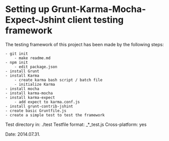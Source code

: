 Setting up Grunt-Karma-Mocha-Expect-Jshint client testing framework
===================================================================

The testing framework of this project has been made by the following steps:

	- git init
		- make readme.md
	- npm init
		- edit package.json
	- install Grunt
	- install Karma
		- create karma bash script / batch file
		- initialize Karma
	- install mocha
	- install karma-mocha
	- install karma-expect
		- add expect to karma.conf.js
	- install grunt-contrib-jshint
	- create basic Gruntfile.js
	- create a simple test to test the framework

Test directory in: ./test
Testfile format: _*_test.js
Cross-platform: yes


Date: 2014.07.31.
